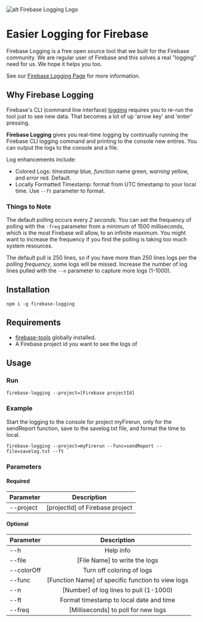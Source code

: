 ![alt Firebase Logging Logo][logo]

[logo]: https://firerun.io/wp-content/uploads/2020/05/logging-logo-full.png

# Easier Logging for Firebase

Firebase Logging is a free open source tool that we built for the Firebase community. We are regular user of Firebase and this solves a real "logging" need for us. We hope it helps you too.

See our [Firebase Logging Page](https://firerun.io/firebase-logging/) for more information.

## Why Firebase Logging

Firebase's CLI (command line interface) [logging](https://firebase.google.com/docs/functions/writing-and-viewing-logs) requires you to re-run the tool just to see new data. That becomes a lot of up 'arrow key' and 'enter' pressing.

**Firebase Logging** gives you real-time logging by continually running the Firebase CLI logging command and printing to the console new entires. You can output the logs to the console and a file.

Log enhancements include:

- Colored Logs: *timestamp* blue, *function* name green, *warning* yellow, and *error* red. Default.
- Locally Formatted Timestamp: format from UTC timestamp to your local time. Use `--ft` parameter to format.

### Things to Note

The default polling occurs every *2 seconds*. You can set the frequency of polling with the `-freq` parameter from a minimum of 1500 milliseconds, which is the most Firebase will allow, to an infinite maximum. You might want to increase the frequency if you find the polling is taking too much system resources.

The default pull is 250 lines, so if you have more than 250 lines logs per the *polling frequency*, some logs will be missed. Increase the number of log lines pulled with the `--n` parameter to capture more logs (1-1000).

## Installation

`npm i -g firebase-logging`

## Requirements

- [firebase-tools](https://www.npmjs.com/package/firebase-tools) globally installed.
- A Firebase project id you want to see the logs of

## Usage

### Run

`firebase-logging --project=[Firebase projectId]`

### Example

Start the logging to the console for project myFirerun, only for the sendReport function, save to the savelog.txt file, and format the time to local.

`firebase-logging --project=myFirerun --func=sendReport --file=savelog.txt --ft`

### Parameters

#### Required

| Parameter     | Description                                       |
| ------------- |:-------------------------------------------------:|
| --project     | [projectId] of Firebase project                   |

#### Optional

| Parameter     | Description                                       |
| ------------- |:-------------------------------------------------:|
| --h           | Help info                                         |
| --file        | [File Name] to write the logs                     |
| --colorOff    | Turn off coloring of logs                         |
| --func        | [Function Name] of specific function to view logs |
| --n           | [Number] of log lines to pull (1-1000)            |
| --ft          | Format timestamp to local date and time           |
| --freq        | [Milliseconds] to poll for new logs               |

